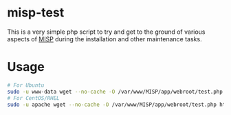 # misp-test

This is a very simple php script to try and get to the ground of various aspects of [MISP](https://github.com/MISP/MISP) during the installation and other maintenance tasks.

# Usage

```bash
# For Ubuntu
sudo -u www-data wget --no-cache -O /var/www/MISP/app/webroot/test.php https://raw.githubusercontent.com/SteveClement/misp-test/master/test.php
# For CentOS/RHEL
sudo -u apache wget --no-cache -O /var/www/MISP/app/webroot/test.php https://raw.githubusercontent.com/SteveClement/misp-test/master/test.php
```

